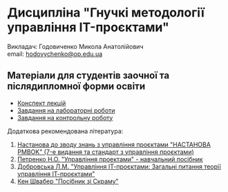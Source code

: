 # Дисципліна "Гнучкі методології управління IT-проєктами"

Викладач: Годовиченко Микола Анатолійович<br>
email: hodovychenko@op.edu.ua

## Матеріали для студентів заочної та післядипломної форми освіти

- [Конспект лекцій](https://github.com/aida-agile-it/.github/blob/main/%D0%93%D0%BD%D1%83%D1%87%D0%BA%D1%96_%D0%BC%D0%B5%D1%82%D0%BE%D0%B4%D0%BE%D0%BB%D0%BE%D0%B3%D1%96%D1%97_%D0%BA%D0%BE%D0%BD%D1%81%D0%BF%D0%B5%D0%BA%D1%82.pdf)
- [Завдання на лабораторні роботи](https://github.com/aida-agile-it/.github/blob/main/%D0%93%D0%BD%D1%83%D1%87%D0%BA%D1%96_%D0%BC%D0%B5%D1%82%D0%BE%D0%B4%D0%BE%D0%BB%D0%BE%D0%B3%D1%96%D1%97_%D0%BB%D0%B0%D0%B1%D0%BE%D1%80%D0%B0%D1%82%D0%BE%D1%80%D0%BD%D1%96_%D1%80%D0%BE%D0%B1%D0%BE%D1%82%D0%B8.pdf)
- [Завдання на контрольну роботу](https://github.com/aida-agile-it/.github/blob/main/%D0%93%D0%BD%D1%83%D1%87%D0%BA%D1%96_%D0%BC%D0%B5%D1%82%D0%BE%D0%B4%D0%BE%D0%BB%D0%BE%D0%B3%D1%96%D1%97_%D0%BA%D0%BE%D0%BD%D1%82%D1%80%D0%BE%D0%BB%D1%8C%D0%BD%D0%B0_%D1%80%D0%BE%D0%B1%D0%BE%D1%82%D0%B0.pdf)

Додаткова рекомендована література:

1. [Настанова до зводу знань з управління проєктами "НАСТАНОВА PMBOK" (7-е видання та стандарт з управління проєктами)](https://res2.weblium.site/res/65b233680835c5000feec557/65ca57d1d6ab06000f91bd67)
2. [Петренко Н.О. "Управління проектами" - навчальний посібник](https://moodle.znu.edu.ua/pluginfile.php/570703/mod_resource/content/0/%D0%9D%D0%B0%D0%B2%D1%87%D0%B0%D0%BB%D1%8C%D0%BD%D0%B8%D0%B9%20%D0%BF%D0%BE%D1%81%D1%96%D0%B1%D0%BD%D0%B8%D0%BA_2.pdf)
3. [Добровська Л.М. "Управління ІТ-проєктами: Загальні питання теорії управління ІТ-проєктами"](https://ela.kpi.ua/server/api/core/bitstreams/1feb7c50-e0ef-4967-9611-997f2bb6d215/content)
4. [Кен Швабер "Посібник зі Скраму"](https://scrumguides.org/docs/scrumguide/v2020/2020-Scrum-Guide-Ukrainian.pdf)
